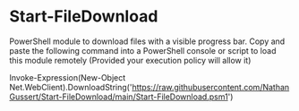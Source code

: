 # Start-FileDownload
PowerShell module to download files with a visible progress bar.  Copy and paste the following command into a PowerShell console or script to load this module remotely (Provided your execution policy will allow it)

Invoke-Expression(New-Object Net.WebClient).DownloadString('https://raw.githubusercontent.com/NathanGussert/Start-FileDownload/main/Start-FileDownload.psm1')
